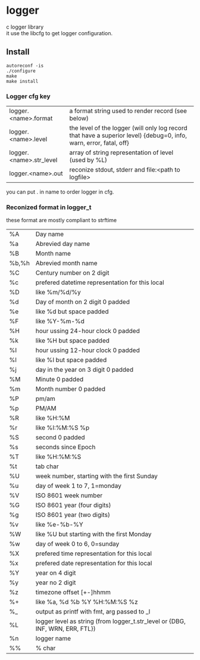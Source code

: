 logger
======

c logger library  
it use the libcfg to get logger configuration.

## Install
	autoreconf -is
	./configure
	make
	make install

### Logger cfg key
<table>
    <tr><td>logger.&lt;name>.format</td><td>a format string used to render record (see below)</td></tr>
    <tr><td>logger.&lt;name>.level</td><td>the level of the logger (will only log record that have a superior level) {debug=0, info, warn, error, fatal, off}</td></tr>
    <tr><td>logger.&lt;name>.str_level</td><td>array of string representation of level (used by %L)</td></tr>
    <tr><td>logger.&lt;name>.out</td><td>reconize stdout, stderr and file:&lt;path to logfile></td></tr>
</table>

you can put . in name to order logger in cfg.


### Reconized format in logger_t
these format are mostly compliant to strftime
<table>
    <tr><td>%A</td><td>Day name</td></tr>
    <tr><td>%a</td><td>Abrevied day name</td></tr>
    <tr><td>%B</td><td>Month name</td></tr>
    <tr><td>%b,%h</td><td>Abrevied month name</td></tr>
    <tr><td>%C</td><td>Century number on 2 digit</td></tr>
    <tr><td>%c</td><td>prefered datetime representation for this local</td></tr>
    <tr><td>%D</td><td>like %m/%d/%y</td></tr>
    <tr><td>%d</td><td>Day of month on 2 digit 0 padded</td></tr>
    <tr><td>%e</td><td>like %d but space padded</td></tr>
    <tr><td>%F</td><td>like %Y-%m-%d</td></tr>
    <tr><td>%H</td><td>hour ussing 24-hour clock 0 padded</td></tr>
    <tr><td>%k</td><td>like %H but space padded</td></tr>
    <tr><td>%I</td><td>hour ussing 12-hour clock 0 padded</td></tr>
    <tr><td>%l</td><td>like %I but space padded</td></tr>
    <tr><td>%j</td><td>day in the year on 3 digit 0 padded</td></tr>
    <tr><td>%M</td><td>Minute 0 padded</td></tr>
    <tr><td>%m</td><td>Month number 0 padded</td></tr>
    <tr><td>%P</td><td>pm/am</td></tr>
    <tr><td>%p</td><td>PM/AM</td></tr>
    <tr><td>%R</td><td>like %H:%M</td></tr>
    <tr><td>%r</td><td>like %I:%M:%S %p</td></tr>
    <tr><td>%S</td><td>second 0 padded</td></tr>
    <tr><td>%s</td><td>seconds since Epoch</td></tr>
    <tr><td>%T</td><td>like %H:%M:%S</td></tr>
    <tr><td>%t</td><td>tab char</td></tr>
    <tr><td>%U</td><td>week number, starting with the first Sunday</td></tr>
    <tr><td>%u</td><td>day of week 1 to 7, 1=monday</td></tr>
    <tr><td>%V</td><td>ISO 8601 week number</td></tr>
    <tr><td>%G</td><td>ISO 8601 year (four digits)</td></tr>
    <tr><td>%g</td><td>ISO 8601 year (two digits)</td></tr>
    <tr><td>%v</td><td>like %e-%b-%Y</td></tr>
    <tr><td>%W</td><td>like %U but starting with the first Monday</td></tr>
    <tr><td>%w</td><td>day of week 0 to 6, 0=sunday</td></tr>
    <tr><td>%X</td><td>prefered time representation for this local</td></tr>
    <tr><td>%x</td><td>prefered date representation for this local</td></tr>
    <tr><td>%Y</td><td>year on 4 digit</td></tr>
    <tr><td>%y</td><td>year no 2 digit</td></tr>
    <tr><td>%z</td><td>timezone offset [+-]hhmm</td></tr>
    <tr><td>%+</td><td>like %a, %d %b %Y %H:%M:%S %z</td></tr>
    <tr><td>%_</td><td>output as printf with fmt, arg passed to _l</td></tr>
    <tr><td>%L</td><td>logger level as string (from logger_t.str_level or {DBG, INF, WRN, ERR, FTL})</td></tr>
    <tr><td>%n</td><td>logger name</td></tr>
    <tr><td>%%</td><td>% char</td></tr>
</table>

